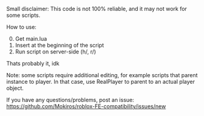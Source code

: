Small disclaimer: This code is not 100% reliable, and it may not work for some scripts.

How to use:

0. Get main.lua
1. Insert at the beginning of the script
2. Run script on server-side (h/, r/)

Thats probably it, idk

Note: some scripts require additional editing, for example scripts that parent instance to player.
In that case, use RealPlayer to parent to an actual player object.

If you have any questions/problems, post an issue:
https://github.com/Mokiros/roblox-FE-compatibility/issues/new
